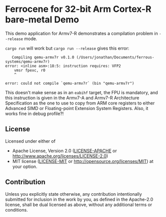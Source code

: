 # Ferrocene for 32-bit Arm Cortex-R bare-metal Demo

This demo application for Armv7-R demonstrates a compilation problem in
`--release` mode.

`cargo run` will work but `cargo run --release` gives this error:

```text
   Compiling qemu-armv7r v0.1.0 (/Users/jonathan/Documents/ferrous-systems/qemu-armv7r)
error: <inline asm>:18:5: instruction requires: VFP2
    vmsr fpexc, r0
    ^

error: could not compile `qemu-armv7r` (bin "qemu-armv7r")
```

This doesn't make sense as in an `eabihf` target, the FPU is mandatory, and this instruction is given in the Armv7-A and Armv7-R Architecture Specification as the one to use to copy from ARM core registers to either Advanced SIMD or Floating-point Extension System Registers. Also, it works fine in debug profile?!

## License

Licensed under either of

* Apache License, Version 2.0 ([LICENSE-APACHE](./LICENSE-APACHE) or
  <http://www.apache.org/licenses/LICENSE-2.0>)
* MIT license ([LICENSE-MIT](./LICENSE-MIT) or
<http://opensource.org/licenses/MIT>) at your option.

## Contribution

Unless you explicitly state otherwise, any contribution intentionally submitted
for inclusion in the work by you, as defined in the Apache-2.0 license, shall be
dual licensed as above, without any additional terms or conditions.
